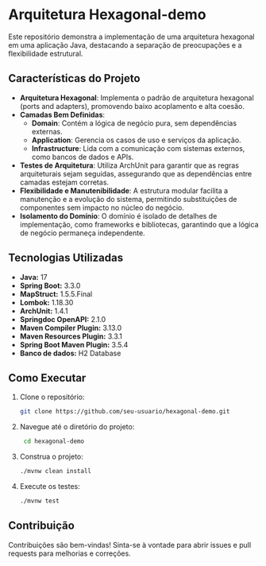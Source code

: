 # Arquitetura Hexagonal-demo

Este repositório demonstra a implementação de uma arquitetura hexagonal em uma aplicação Java, destacando a separação de preocupações e a flexibilidade estrutural.

## Características do Projeto

- **Arquitetura Hexagonal**: Implementa o padrão de arquitetura hexagonal (ports and adapters), promovendo baixo acoplamento e alta coesão.
- **Camadas Bem Definidas**:
  - **Domain**: Contém a lógica de negócio pura, sem dependências externas.
  - **Application**: Gerencia os casos de uso e serviços da aplicação.
  - **Infrastructure**: Lida com a comunicação com sistemas externos, como bancos de dados e APIs.
- **Testes de Arquitetura**: Utiliza ArchUnit para garantir que as regras arquiteturais sejam seguidas, assegurando que as dependências entre camadas estejam corretas.
- **Flexibilidade e Manutenibilidade**: A estrutura modular facilita a manutenção e a evolução do sistema, permitindo substituições de componentes sem impacto no núcleo do negócio.
- **Isolamento do Domínio**: O domínio é isolado de detalhes de implementação, como frameworks e bibliotecas, garantindo que a lógica de negócio permaneça independente.


## Tecnologias Utilizadas

- **Java:** 17
- **Spring Boot:** 3.3.0
- **MapStruct:** 1.5.5.Final
- **Lombok:** 1.18.30
- **ArchUnit:** 1.4.1
- **Springdoc OpenAPI:** 2.1.0
- **Maven Compiler Plugin:** 3.13.0
- **Maven Resources Plugin:** 3.3.1
- **Spring Boot Maven Plugin:** 3.5.4
- **Banco de dados:** H2 Database

## Como Executar

1. Clone o repositório:
   ```bash
   git clone https://github.com/seu-usuario/hexagonal-demo.git
   
2. Navegue até o diretório do projeto:
   ```bash
    cd hexagonal-demo
   
4. Construa o projeto:
    ```bash
   ./mvnw clean install
   
6. Execute os testes:
   ```bash
   ./mvnw test


## Contribuição
Contribuições são bem-vindas! Sinta-se à vontade para abrir issues e pull requests para melhorias e correções.
